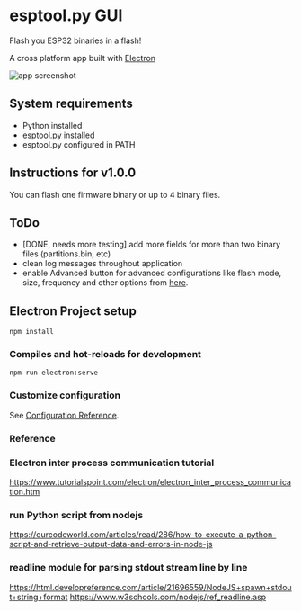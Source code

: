 # esptool.py GUI

Flash you ESP32 binaries in a flash!

A cross platform app built with [Electron](https://www.electronjs.org/)

![app screenshot](https://raw.githubusercontent.com/giobauermeister/esptool-vue-electron-gui/master/build/app-demonstration.gif)

## System requirements
- Python installed
- [esptool.py](https://github.com/espressif/esptool) installed
- esptool.py configured in PATH

## Instructions for v1.0.0
You can flash one firmware binary or up to 4 binary files.

## ToDo
- [DONE, needs more testing] add more fields for more than two binary files (partitions.bin, etc)
- clean log messages throughout application
- enable Advanced button for advanced configurations like flash mode, size, frequency and other options from [here](https://github.com/espressif/esptool/wiki/Advanced-Options). 


## Electron Project setup
```
npm install
```

### Compiles and hot-reloads for development
```
npm run electron:serve
```

### Customize configuration
See [Configuration Reference](https://cli.vuejs.org/config/).

### Reference
### Electron inter process communication tutorial
https://www.tutorialspoint.com/electron/electron_inter_process_communication.htm
### run Python script from nodejs
https://ourcodeworld.com/articles/read/286/how-to-execute-a-python-script-and-retrieve-output-data-and-errors-in-node-js
### readline module for parsing stdout stream line by line
https://html.developreference.com/article/21696559/NodeJS+spawn+stdout+string+format
https://www.w3schools.com/nodejs/ref_readline.asp
